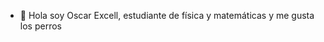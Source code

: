 - 👋 Hola soy Oscar Excell, estudiante de física y matemáticas y me gusta los perros

<!---
leemiihoo/leemiihoo is a ✨ special ✨ repository because its `README.md` (this file) appears on your GitHub profile.
You can click the Preview link to take a look at your changes.
--->
